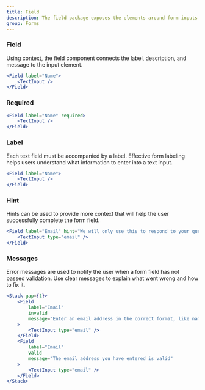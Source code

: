 ```yaml
---
title: Field
description: The field package exposes the elements around form inputs, and an API to compose them.
group: Forms
---
```


### Field

Using [context](https://reactjs.org/docs/context.html), the field component connects the label, description, and message to the input element.

```jsx live
<Field label="Name">
	<TextInput />
</Field>
```

### Required

```jsx live
<Field label="Name" required>
	<TextInput />
</Field>
```

### Label

Each text field must be accompanied by a label. Effective form labeling helps users understand what information to enter into a text input.

```jsx live
<Field label="Name">
	<TextInput />
</Field>
```

### Hint

Hints can be used to provide more context that will help the user successfully complete the form field.

```jsx live
<Field label="Email" hint="We will only use this to respond to your question">
	<TextInput type="email" />
</Field>
```

### Messages

Error messages are used to notify the user when a form field has not passed validation. Use clear messages to explain what went wrong and how to fix it.

```jsx live
<Stack gap={1}>
	<Field
		label="Email"
		invalid
		message="Enter an email address in the correct format, like name@example.com"
	>
		<TextInput type="email" />
	</Field>
	<Field
		label="Email"
		valid
		message="The email address you have entered is valid"
	>
		<TextInput type="email" />
	</Field>
</Stack>
```
